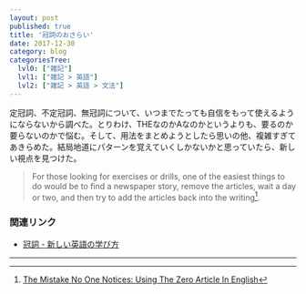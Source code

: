 ```yaml
---
layout: post
published: true
title: '冠詞のおさらい'
date: 2017-12-30
category: blog
categoriesTree:
  lvl0: ["雑記"]
  lvl1: ["雑記 > 英語"]
  lvl2: ["雑記 > 英語 > 文法"]
---
```

定冠詞、不定冠詞、無冠詞について、いつまでたっても自信をもって使えるようにならないから調べた。とりわけ、THEなのかAなのかというよりも、要るのか要らないのかで悩む。そして、用法をまとめようとしたら思いの他、複雑すぎてあきらめた。結局地道にパターンを覚えていくしかないかと思っていたら、新しい視点を見つけた。

> For those looking for exercises or drills, one of the easiest things to do would be to find a newspaper story, remove the articles, wait a day or two, and then try to add the articles back into the writing[^fn1].

### 関連リンク

* [冠詞 - 新しい英語の学び方](https://sites.google.com/site/newwaytostudyenglish/1/043)

---
[^fn1]:[The Mistake No One Notices: Using The Zero Article In English](https://www.italki.com/article/1003/The-Mistake-No-One-Notices:-Using-The-Zero-Article-In-English)
